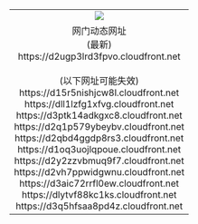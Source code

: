 ﻿<table>
  <tr></tr>
  <tr><td colspan=2 align=center><img src="https://d2ugp3lrd3fpvo.cloudfront.net/Up/oGate.jpg" /></td></tr>
  <tr><td colspan=2 align=center>网门动态网址<br/>(最新)
<br>https://d2ugp3lrd3fpvo.cloudfront.net
<br/><br/>(以下网址可能失效)
<br>https://d15r5nishjcw8l.cloudfront.net
<br>https://dll1lzfg1xfvg.cloudfront.net
<br>https://d3ptk14adkgxc8.cloudfront.net
<br>https://d2q1p579ybeybv.cloudfront.net
<br>https://d2qbd4ggdp8rs3.cloudfront.net
<br>https://d1oq3uojlqpoue.cloudfront.net
<br>https://d2y2zzvbmuq9f7.cloudfront.net
<br>https://d2vh7ppwidgwnu.cloudfront.net
<br>https://d3aic72rrfl0ew.cloudfront.net
<br>https://dlytvf88kc1ks.cloudfront.net
<br>https://d3q5hfsaa8pd4z.cloudfront.net
    </td>
  </tr>
</table>
